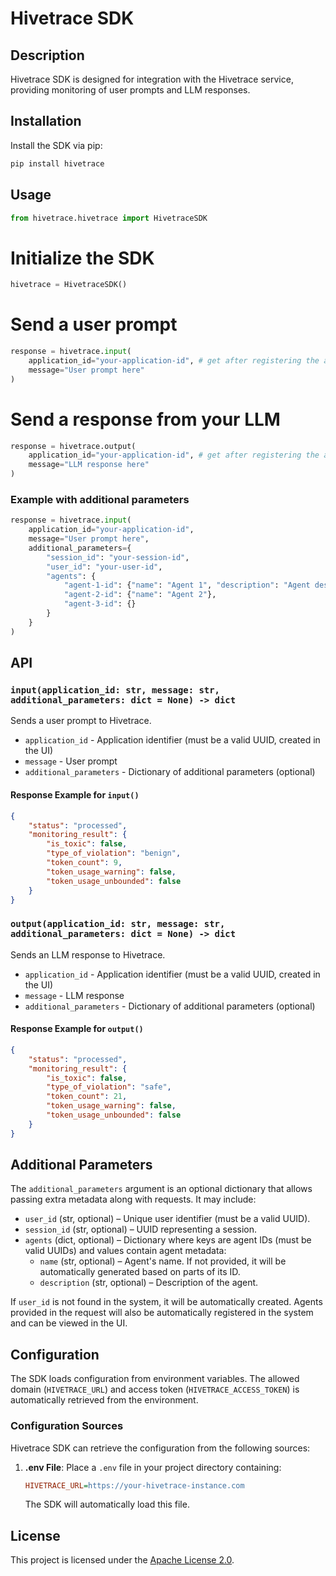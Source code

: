 # Hivetrace SDK

## Description
Hivetrace SDK is designed for integration with the Hivetrace service, providing monitoring of user prompts and LLM responses.

## Installation

Install the SDK via pip:

```sh
pip install hivetrace
```

## Usage

```python
from hivetrace.hivetrace import HivetraceSDK
```

# Initialize the SDK
```python
hivetrace = HivetraceSDK()
```

# Send a user prompt
```python
response = hivetrace.input(
    application_id="your-application-id", # get after registering the application in the UI
    message="User prompt here"
)
```

# Send a response from your LLM
```python
response = hivetrace.output(
    application_id="your-application-id", # get after registering the application in the UI
    message="LLM response here"
)
```

### Example with additional parameters
```python
response = hivetrace.input(
    application_id="your-application-id",
    message="User prompt here",
    additional_parameters={
        "session_id": "your-session-id",
        "user_id": "your-user-id",
        "agents": {
            "agent-1-id": {"name": "Agent 1", "description": "Agent description"},
            "agent-2-id": {"name": "Agent 2"},
            "agent-3-id": {}
        }
    }
)
```

## API

### `input(application_id: str, message: str, additional_parameters: dict = None) -> dict`
Sends a user prompt to Hivetrace.

- `application_id` - Application identifier (must be a valid UUID, created in the UI)
- `message` - User prompt
- `additional_parameters` - Dictionary of additional parameters (optional)

#### Response Example for `input()`
```json
{
    "status": "processed",
    "monitoring_result": {
        "is_toxic": false,
        "type_of_violation": "benign",
        "token_count": 9,
        "token_usage_warning": false,
        "token_usage_unbounded": false
    }
}
```

### `output(application_id: str, message: str, additional_parameters: dict = None) -> dict`
Sends an LLM response to Hivetrace.

- `application_id` - Application identifier (must be a valid UUID, created in the UI)
- `message` - LLM response
- `additional_parameters` - Dictionary of additional parameters (optional)

#### Response Example for `output()`
```json
{
    "status": "processed",
    "monitoring_result": {
        "is_toxic": false,
        "type_of_violation": "safe",
        "token_count": 21,
        "token_usage_warning": false,
        "token_usage_unbounded": false
    }
}
```

## Additional Parameters
The `additional_parameters` argument is an optional dictionary that allows passing extra metadata along with requests.
It may include:

- `user_id` (str, optional) – Unique user identifier (must be a valid UUID).
- `session_id` (str, optional) – UUID representing a session.
- `agents` (dict, optional) – Dictionary where keys are agent IDs (must be valid UUIDs) and values contain agent metadata:
  - `name` (str, optional) – Agent's name. If not provided, it will be automatically generated based on parts of its ID.
  - `description` (str, optional) – Description of the agent.

If `user_id` is not found in the system, it will be automatically created. Agents provided in the request will also be automatically registered in the system and can be viewed in the UI.

## Configuration
The SDK loads configuration from environment variables. The allowed domain (`HIVETRACE_URL`) and access token (`HIVETRACE_ACCESS_TOKEN`) is automatically retrieved from the environment.

### Configuration Sources
Hivetrace SDK can retrieve the configuration from the following sources:

1. **.env File**: Place a `.env` file in your project directory containing:
   ```ini
   HIVETRACE_URL=https://your-hivetrace-instance.com
   ```
   The SDK will automatically load this file.

## License

This project is licensed under the [Apache License 2.0](http://www.apache.org/licenses/LICENSE-2.0).

